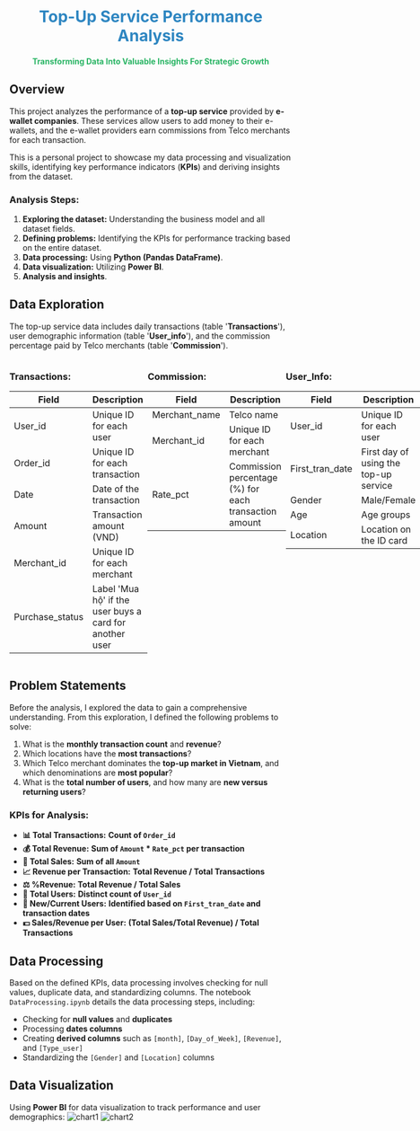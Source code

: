 <h1 align="center">
  <br>
  <span style="color: #2E86C1;">Top-Up Service Performance Analysis</span>
  <br>
</h1>
<h4 align="center">
  <span style="color: #28B463;">Transforming Data Into Valuable Insights For Strategic Growth</span>
</h4>

## Overview

This project analyzes the performance of a **top-up service** provided by **e-wallet companies**. These services allow users to add money to their e-wallets, and the e-wallet providers earn commissions from Telco merchants for each transaction.

This is a personal project to showcase my data processing and visualization skills, identifying key performance indicators (**KPIs**) and deriving insights from the dataset.

### Analysis Steps:
1. **Exploring the dataset:** Understanding the business model and all dataset fields.
2. **Defining problems:** Identifying the KPIs for performance tracking based on the entire dataset.
3. **Data processing:** Using **Python (Pandas DataFrame)**.
4. **Data visualization:** Utilizing **Power BI**.
5. **Analysis and insights**.

## Data Exploration

The top-up service data includes daily transactions (table '**Transactions**'), user demographic information (table '**User_info**'), and the commission percentage paid by Telco merchants (table '**Commission**').

<div style="display: flex; justify-content: space-between;">

<div>

### Transactions:

| **Field**           | **Description**                                  |
|---------------------|--------------------------------------------------|
| User_id           | Unique ID for each user                          |
| Order_id          | Unique ID for each transaction                   |
| Date              | Date of the transaction                          |
| Amount            | Transaction amount (VND)                         |
| Merchant_id       | Unique ID for each merchant                      |
| Purchase_status   | Label 'Mua hộ' if the user buys a card for another user |

</div>

<div>

### Commission:

| **Field**           | **Description**                                  |
|---------------------|--------------------------------------------------|
| Merchant_name     | Telco name                                       |
| Merchant_id       | Unique ID for each merchant                      |
| Rate_pct          | Commission percentage (%) for each transaction amount |

</div>

<div>

### User_Info:

| **Field**           | **Description**                                  |
|---------------------|--------------------------------------------------|
| User_id           | Unique ID for each user                          |
| First_tran_date   | First day of using the top-up service            |
| Gender            | Male/Female                                      |
| Age               | Age groups                                       |
| Location          | Location on the ID card                          |

</div>

</div>


## Problem Statements

Before the analysis, I explored the data to gain a comprehensive understanding. From this exploration, I defined the following problems to solve:

1. What is the **monthly transaction count** and **revenue**?
2. Which locations have the **most transactions**?
3. Which Telco merchant dominates the **top-up market in Vietnam**, and which denominations are **most popular**?
4. What is the **total number of users**, and how many are **new versus returning users**?

### KPIs for Analysis:

- **📊 Total Transactions:** **Count of `Order_id`**
- **💰 Total Revenue:** **Sum of `Amount` * `Rate_pct` per transaction**
- **🛒 Total Sales:** **Sum of all `Amount`**
- **📈 Revenue per Transaction:** **Total Revenue / Total Transactions**
- **⚖️ %Revenue:** **Total Revenue / Total Sales**
- **👥 Total Users:** **Distinct count of `User_id`**
- **🔄 New/Current Users:** **Identified based on `First_tran_date` and transaction dates**
- **💵 Sales/Revenue per User:** **(Total Sales/Total Revenue) / Total Transactions**

  
## Data Processing

Based on the defined KPIs, data processing involves checking for null values, duplicate data, and standardizing columns. The notebook `DataProcessing.ipynb` details the data processing steps, including:
- Checking for **null values** and **duplicates**
- Processing **dates columns**
- Creating **derived columns** such as `[month]`, `[Day_of_Week]`, `[Revenue]`, and `[Type_user]`
- Standardizing the `[Gender]` and `[Location]` columns

## Data Visualization

Using **Power BI** for data visualization to track performance and user demographics:
![chart1](img/chart1.jpg)
![chart2](img/chart2.jpg)
